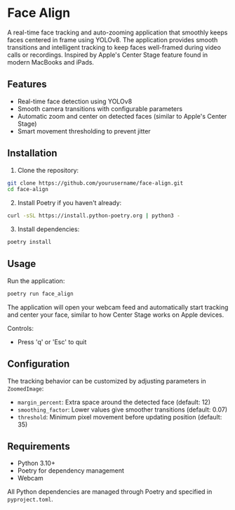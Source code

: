 # Face Align

A real-time face tracking and auto-zooming application that smoothly keeps faces centered in frame using YOLOv8. The application provides smooth transitions and intelligent tracking to keep faces well-framed during video calls or recordings. Inspired by Apple's Center Stage feature found in modern MacBooks and iPads.

## Features

- Real-time face detection using YOLOv8
- Smooth camera transitions with configurable parameters
- Automatic zoom and center on detected faces (similar to Apple's Center Stage)
- Smart movement thresholding to prevent jitter

## Installation

1. Clone the repository:

```bash
git clone https://github.com/yourusername/face-align.git
cd face-align
```

2. Install Poetry if you haven't already:

```bash
curl -sSL https://install.python-poetry.org | python3 -
```

3. Install dependencies:

```bash
poetry install
```

## Usage

Run the application:

```bash
poetry run face_align
```

The application will open your webcam feed and automatically start tracking and center your face, similar to how Center Stage works on Apple devices.

Controls:
- Press 'q' or 'Esc' to quit

## Configuration

The tracking behavior can be customized by adjusting parameters in `ZoomedImage`:

- `margin_percent`: Extra space around the detected face (default: 12)
- `smoothing_factor`: Lower values give smoother transitions (default: 0.07)
- `threshold`: Minimum pixel movement before updating position (default: 35)

## Requirements

- Python 3.10+
- Poetry for dependency management
- Webcam

All Python dependencies are managed through Poetry and specified in `pyproject.toml`.
